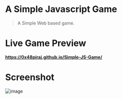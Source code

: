 # A Simple Javascript Game
> A Simple Web based game.

# Live Game Preview

**https://0x48piraj.github.io/Simple-JS-Game/**

# Screenshot

![image](https://user-images.githubusercontent.com/5800726/44631732-e870f580-a98d-11e8-8485-317fb7a2c1aa.png)

